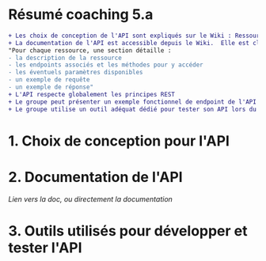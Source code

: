 # Résumé coaching 5.a
```diff
+ Les choix de conception de l'API sont expliqués sur le Wiki : Ressources exposées, choix de nommage, technologie utilisée… Les noms et conventions utilisés sont cohérents.
+ La documentation de l'API est accessible depuis le Wiki.  Elle est claire et bien organisée. 
"Pour chaque ressource, une section détaille : 
- la description de la ressource
- les endpoints associés et les méthodes pour y accéder
- les éventuels paramètres disponibles
- un exemple de requête
- un exemple de réponse"
+ L'API respecte globalement les principes REST
+ Le groupe peut présenter un exemple fonctionnel de endpoint de l'API (par ex. avec curl).  Tous les étudiants peuvent en expliquer le fonctionnement.  
+ Le groupe utilise un outil adéquat dédié pour tester son API lors du développement

```
# 1. Choix de conception pour l'API

# 2. Documentation de l'API
_Lien vers la doc, ou directement la documentation_

# 3. Outils utilisés pour développer et tester l'API 